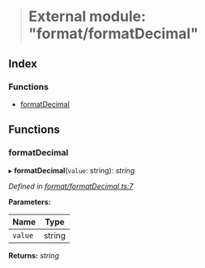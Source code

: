 > # External module: "format/formatDecimal"

## Index

### Functions

* [formatDecimal](_format_formatdecimal_.md#formatdecimal)

## Functions

###  formatDecimal

▸ **formatDecimal**(`value`: string): *string*

*Defined in [format/formatDecimal.ts:7](https://github.com/polkadot-js/common/blob/1555561/packages/util/src/format/formatDecimal.ts#L7)*

**Parameters:**

Name | Type |
------ | ------ |
`value` | string |

**Returns:** *string*